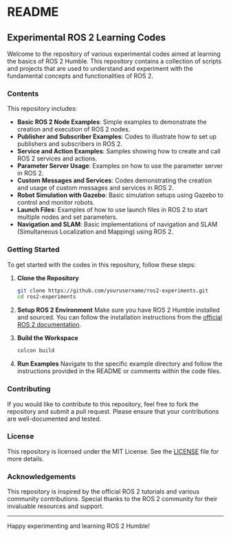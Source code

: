 # README

## Experimental ROS 2 Learning Codes

Welcome to the repository of various experimental codes aimed at learning the basics of ROS 2 Humble. This repository contains a collection of scripts and projects that are used to understand and experiment with the fundamental concepts and functionalities of ROS 2.

### Contents

This repository includes:

- **Basic ROS 2 Node Examples**: Simple examples to demonstrate the creation and execution of ROS 2 nodes.
- **Publisher and Subscriber Examples**: Codes to illustrate how to set up publishers and subscribers in ROS 2.
- **Service and Action Examples**: Samples showing how to create and call ROS 2 services and actions.
- **Parameter Server Usage**: Examples on how to use the parameter server in ROS 2.
- **Custom Messages and Services**: Codes demonstrating the creation and usage of custom messages and services in ROS 2.
- **Robot Simulation with Gazebo**: Basic simulation setups using Gazebo to control and monitor robots.
- **Launch Files**: Examples of how to use launch files in ROS 2 to start multiple nodes and set parameters.
- **Navigation and SLAM**: Basic implementations of navigation and SLAM (Simultaneous Localization and Mapping) using ROS 2.

### Getting Started

To get started with the codes in this repository, follow these steps:

1. **Clone the Repository**
   ```sh
   git clone https://github.com/yourusername/ros2-experiments.git
   cd ros2-experiments
   ```

2. **Setup ROS 2 Environment**
   Make sure you have ROS 2 Humble installed and sourced. You can follow the installation instructions from the [official ROS 2 documentation](https://docs.ros.org/en/humble/index.html).

3. **Build the Workspace**
   ```sh
   colcon build
   ```

4. **Run Examples**
   Navigate to the specific example directory and follow the instructions provided in the README or comments within the code files.

### Contributing

If you would like to contribute to this repository, feel free to fork the repository and submit a pull request. Please ensure that your contributions are well-documented and tested.

### License

This repository is licensed under the MIT License. See the [LICENSE](LICENSE) file for more details.

### Acknowledgements

This repository is inspired by the official ROS 2 tutorials and various community contributions. Special thanks to the ROS 2 community for their invaluable resources and support.

---

Happy experimenting and learning ROS 2 Humble!
